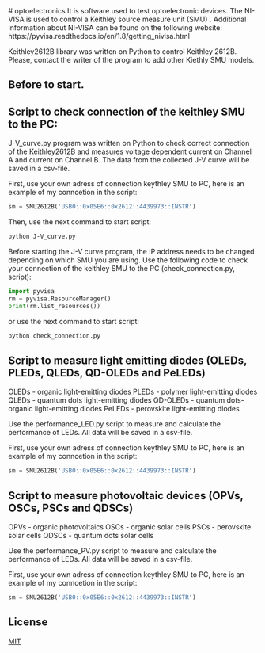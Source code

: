 <link href="https://cdn.jsdelivr.net/npm/bootstrap@5.1.3/dist/css/bootstrap.min.css" rel="stylesheet" integrity="sha384-1BmE4kWBq78iYhFldvKuhfTAU6auU8tT94WrHftjDbrCEXSU1oBoqyl2QvZ6jIW3" crossorigin="anonymous">
# optoelectronics
It is software used to test optoelectronic devices.
The NI-VISA is used to control a Keithley  source measure unit (SMU) .  Additional information about NI-VISA can be found on the following website: https://pyvisa.readthedocs.io/en/1.8/getting_nivisa.html

Keithley2612B library was written on Python to control Keithley 2612B.
Please, contact the writer of the program to add other Kiethly SMU models.

## Before to start.

## Script to check connection of the keithley SMU to the PC:

J-V_curve.py program was written on Python to check correct connection of the Keithley2612B and measures voltage dependent current on Channel A and current on Channel B. The data from the collected J-V curve will be saved in a csv-file.

First, use your own adress of connection keythley SMU to PC, here is an example of my conncetion in the script:
```python
sm = SMU2612B('USB0::0x05E6::0x2612::4439973::INSTR')
```
Then, use the next command to start script:
```bash
python J-V_curve.py
```

Before starting the J-V curve program, the IP address needs to be changed depending on which SMU you are using. Use the following code to check your connection of the keithley SMU to the PC (check_connection.py, script):
```python
import pyvisa
rm = pyvisa.ResourceManager()
print(rm.list_resources())
```
or use the next command to start script:
```bash
python check_connection.py
```

## Script to measure light emitting diodes (OLEDs, PLEDs, QLEDs, QD-OLEDs and PeLEDs)
OLEDs - organic light-emitting diodes
PLEDs - polymer light-emitting diodes
QLEDs - quantum dots light-emitting diodes
QD-OLEDs - quantum dots-organic light-emitting diodes
PeLEDs - perovskite light-emitting diodes

Use the performance_LED.py script to measure and calculate the performance of LEDs. 
All data will be saved in a csv-file.

First, use your own adress of connection keythley SMU to PC, here is an example of my conncetion in the script:
```python
sm = SMU2612B('USB0::0x05E6::0x2612::4439973::INSTR')
```

## Script to measure photovoltaic devices (OPVs, OSCs, PSCs and QDSCs)
OPVs - organic photovoltaics
OSCs - organic solar cells
PSCs - perovskite solar cells
QDSCs - quantum dots solar cells

Use the performance_PV.py script to measure and calculate the performance of LEDs. 
All data will be saved in a csv-file.

First, use your own adress of connection keythley SMU to PC, here is an example of my conncetion in the script:
```python
sm = SMU2612B('USB0::0x05E6::0x2612::4439973::INSTR')
```

## License
[MIT](https://github.com/SDayneko/optoelectronics/blob/main/LICENSE)